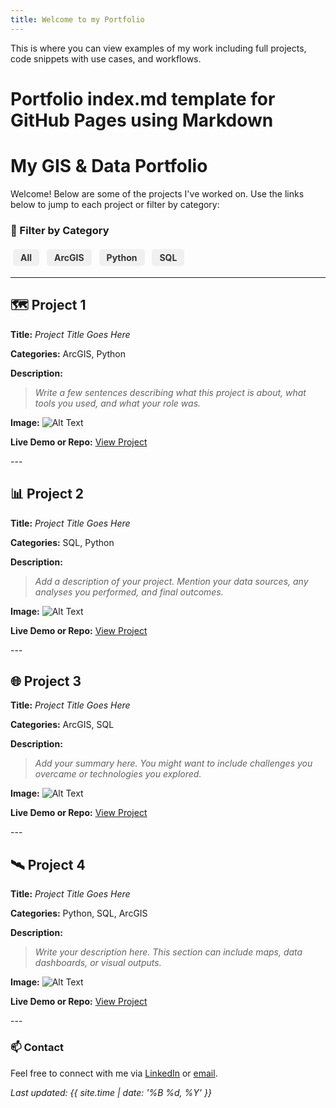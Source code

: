 ```yaml
---
title: Welcome to my Portfolio
---
```

This is where you can view examples of my work including full projects, code snippets with use cases, and workflows.

<style>
  .filter-button {
    display: inline-block;
    padding: 5px 12px;
    margin: 4px;
    background-color: #f0f0f0;
    border-radius: 5px;
    text-decoration: none;
    font-weight: bold;
    color: #333;
    cursor: pointer;
    transition: background-color 0.3s;
  }
  .filter-button:hover {
    background-color: #cce7ff;
  }
  .project {
    transition: all 0.4s ease-in-out;
  }
</style>

<script>
function filterProjects(tag) {
  const projects = document.querySelectorAll('.project');
  projects.forEach(p => {
    const tags = p.getAttribute('data-tags');
    if (tags.includes(tag) || tag === 'All') {
      p.style.display = 'block';
      p.style.opacity = '1';
    } else {
      p.style.display = 'none';
      p.style.opacity = '0';
    }
  });
}
</script>

# Portfolio index.md template for GitHub Pages using Markdown

# My GIS & Data Portfolio

Welcome! Below are some of the projects I've worked on. Use the links below to jump to each project or filter by category:

### 🧩 Filter by Category
<a class="filter-button" onclick="filterProjects('All')">All</a>
<a class="filter-button" onclick="filterProjects('ArcGIS')">ArcGIS</a>
<a class="filter-button" onclick="filterProjects('Python')">Python</a>
<a class="filter-button" onclick="filterProjects('SQL')">SQL</a>

---

<div class="project" data-tags="ArcGIS Python">

## 🗺️ Project 1 <a name="project-1"></a>
**Title:** *Project Title Goes Here*

**Categories:** ArcGIS, Python

**Description:**
> _Write a few sentences describing what this project is about, what tools you used, and what your role was._

**Image:**
![Alt Text](path/to/your/image1.jpg)

**Live Demo or Repo:**
[View Project](https://your-project-link.com)

</div>
---

<div class="project" data-tags="SQL Python">

## 📊 Project 2 <a name="project-2"></a>
**Title:** *Project Title Goes Here*

**Categories:** SQL, Python

**Description:**
> _Add a description of your project. Mention your data sources, any analyses you performed, and final outcomes._

**Image:**
![Alt Text](path/to/your/image2.jpg)

**Live Demo or Repo:**
[View Project](https://your-project-link.com)

</div>
---

<div class="project" data-tags="ArcGIS SQL">

## 🌐 Project 3 <a name="project-3"></a>
**Title:** *Project Title Goes Here*

**Categories:** ArcGIS, SQL

**Description:**
> _Add your summary here. You might want to include challenges you overcame or technologies you explored._

**Image:**
![Alt Text](path/to/your/image3.jpg)

**Live Demo or Repo:**
[View Project](https://your-project-link.com)

</div>
---

<div class="project" data-tags="Python SQL ArcGIS">

## 🛰️ Project 4 <a name="project-4"></a>
**Title:** *Project Title Goes Here*

**Categories:** Python, SQL, ArcGIS

**Description:**
> _Write your description here. This section can include maps, data dashboards, or visual outputs._

**Image:**
![Alt Text](path/to/your/image4.jpg)

**Live Demo or Repo:**
[View Project](https://your-project-link.com)

</div>
---

### 📫 Contact
Feel free to connect with me via [LinkedIn](https://linkedin.com/in/your-profile) or [email](mailto:your@email.com).

*Last updated: {{ site.time | date: '%B %d, %Y' }}*
